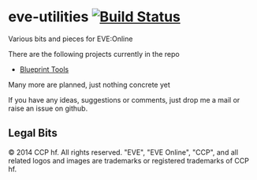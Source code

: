 # eve-utilities [![Build Status](https://travis-ci.org/Khadajico/eve-utilities.svg?branch=master)](https://travis-ci.org/Khadajico/eve-utilities)
Various bits and pieces for EVE:Online

There are the following projects currently in the repo
- [Blueprint Tools](blueprint-tools/README.md)

Many more are planned, just nothing concrete yet

If you have any ideas, suggestions or comments, just drop me a mail or raise an issue on github.

## Legal Bits
© 2014 CCP hf. All rights reserved. "EVE", "EVE Online", "CCP", and all related logos and images are trademarks or registered trademarks of CCP hf.

